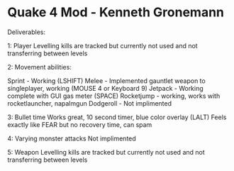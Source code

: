 # Quake 4 Mod - Kenneth Gronemann

Deliverables:

1: Player Levelling
kills are tracked but currently not used and not transferring between levels

2: Movement abilities:

Sprint - Working (LSHIFT)
Melee - Implemented gauntlet weapon to singleplayer, working (MOUSE 4 or Keyboard 9)
Jetpack - Working complete with GUI gas meter (SPACE)
Rocketjump - working, works with rocketlauncher, napalmgun
Dodgeroll - Not implimented

3: Bullet time
Works great, 10 second timer, blue color overlay (LALT)
Feels exactly like FEAR but no recovery time, can spam

4: Varying monster attacks
Not implimented

5: Weapon Levelling
kills are tracked but currently not used and not transferring between levels